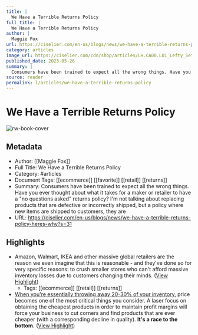 ```yaml
---
title: |
  We Have a Terrible Returns Policy
full_title: |
  We Have a Terrible Returns Policy
author: |
  Maggie Fox
url: https://ciselier.com/en-us/blogs/news/we-have-a-terrible-returns-policy-heres-why?s=31
category: articles
image_url: https://ciselier.com/cdn/shop/articles/LH.CA00.L01_Lefty_Set_product_600x.jpg?v=1685098050
published_date: 2023-05-26
summary: |
  Consumers have been trained to expect all the wrong things. Have you ever thought about what it takes for a maker or retailer to have a "no questions asked" returns policy? I'm not talking about replacing products that are defective or incorrectly shipped, but a policy where new items are shipped to customers, they are
source: reader
permalink: l/articles/we-have-a-terrible-returns-policy
---
```

# We Have a Terrible Returns Policy

![rw-book-cover](https://ciselier.com/cdn/shop/articles/LH.CA00.L01_Lefty_Set_product_600x.jpg?v=1685098050)

## Metadata
- Author: [[Maggie Fox]]
- Full Title: We Have a Terrible Returns Policy
- Category: #articles
- Document Tags: [[ecommerce]] [[favorite]] [[retail]] [[returns]] 
- Summary: Consumers have been trained to expect all the wrong things. Have you ever thought about what it takes for a maker or retailer to have a "no questions asked" returns policy? I'm not talking about replacing products that are defective or incorrectly shipped, but a policy where new items are shipped to customers, they are
- URL: https://ciselier.com/en-us/blogs/news/we-have-a-terrible-returns-policy-heres-why?s=31

## Highlights
- Amazon, Walmart, IKEA and other massive global retailers are the reason we even imagine that this is reasonable - and they've done so for very specific reasons: to crush smaller stores who can't afford massive inventory losses due to customers changing their minds. ([View Highlight](https://read.readwise.io/read/01h98padp43nzseewsj5g4sf71))
    - Tags: [[ecommerce]] [[retail]] [[returns]] 
- [When you're essentially throwing away 20-30% of your inventory](https://www.shopify.com/uk/enterprise/ecommerce-returns), price becomes one of the most critical things you consider. A laser focus on obtaining the cheapest products in order to maintain profit margins will force your business to cut corners and find products that are ever cheaper (with a corresponding decline in quality). **It's a race to the bottom.** ([View Highlight](https://read.readwise.io/read/01h98pakpd3kwkjk9cry9gb4zf))


